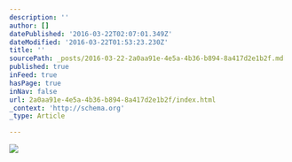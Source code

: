 ```yaml
---
description: ''
author: []
datePublished: '2016-03-22T02:07:01.349Z'
dateModified: '2016-03-22T01:53:23.230Z'
title: ''
sourcePath: _posts/2016-03-22-2a0aa91e-4e5a-4b36-b894-8a417d2e1b2f.md
published: true
inFeed: true
hasPage: true
inNav: false
url: 2a0aa91e-4e5a-4b36-b894-8a417d2e1b2f/index.html
_context: 'http://schema.org'
_type: Article

---
```

![](https://the-grid-user-content.s3-us-west-2.amazonaws.com/bcfa434c-ca26-497c-87f7-03266e886260.png)